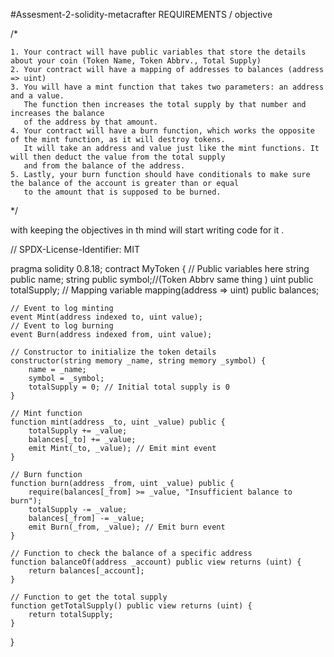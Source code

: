 #Assesment-2-solidity-metacrafter
REQUIREMENTS / objective 

/*

    1. Your contract will have public variables that store the details about your coin (Token Name, Token Abbrv., Total Supply)
    2. Your contract will have a mapping of addresses to balances (address => uint)
    3. You will have a mint function that takes two parameters: an address and a value. 
       The function then increases the total supply by that number and increases the balance 
       of the address by that amount.
    4. Your contract will have a burn function, which works the opposite of the mint function, as it will destroy tokens. 
       It will take an address and value just like the mint functions. It will then deduct the value from the total supply 
       and from the balance of the address.
    5. Lastly, your burn function should have conditionals to make sure the balance of the account is greater than or equal 
       to the amount that is supposed to be burned.
*/

with keeping the objectives in th mind will start writing code for it .

// SPDX-License-Identifier: MIT

pragma solidity 0.8.18;
contract MyToken {
    // Public variables here
    string public name;
    string public symbol;//(Token Abbrv same thing )
    uint public totalSupply;
    // Mapping variable 
    mapping(address => uint) public balances;

    // Event to log minting 
    event Mint(address indexed to, uint value);
    // Event to log burning 
    event Burn(address indexed from, uint value);

    // Constructor to initialize the token details
    constructor(string memory _name, string memory _symbol) {
        name = _name;
        symbol = _symbol;
        totalSupply = 0; // Initial total supply is 0
    }

    // Mint function
    function mint(address _to, uint _value) public {
        totalSupply += _value;
        balances[_to] += _value;
        emit Mint(_to, _value); // Emit mint event
    }

    // Burn function
    function burn(address _from, uint _value) public {
        require(balances[_from] >= _value, "Insufficient balance to burn");
        totalSupply -= _value;
        balances[_from] -= _value;
        emit Burn(_from, _value); // Emit burn event
    }

    // Function to check the balance of a specific address
    function balanceOf(address _account) public view returns (uint) {
        return balances[_account];
    }

    // Function to get the total supply
    function getTotalSupply() public view returns (uint) {
        return totalSupply;
    }
}
